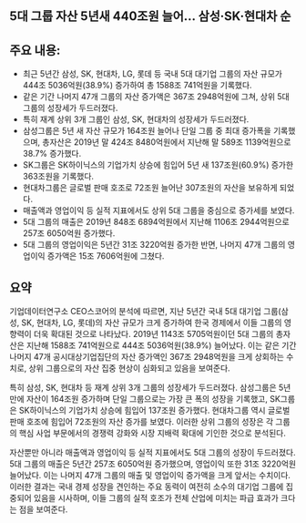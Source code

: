 ## 5대 그룹 자산 5년새 440조원 늘어... 삼성·SK·현대차 순

## 주요 내용:
*   최근 5년간 삼성, SK, 현대차, LG, 롯데 등 국내 5대 대기업 그룹의 자산 규모가 444조 5036억원(38.9%) 증가하여 총 1588조 741억원을 기록했다.
*   같은 기간 나머지 47개 그룹의 자산 증가액은 367조 2948억원에 그쳐, 상위 5대 그룹의 성장세가 두드러졌다.
*   특히 재계 상위 3개 그룹인 삼성, SK, 현대차의 성장세가 두드러졌다.
*   삼성그룹은 5년 새 자산 규모가 164조원 늘어나 단일 그룹 중 최대 증가폭을 기록했으며, 총자산은 2019년 말 424조 8480억원에서 지난해 말 589조 1139억원으로 38.7% 증가했다.
*   SK그룹은 SK하이닉스의 기업가치 상승에 힘입어 5년 새 137조원(60.9%) 증가한 363조원을 기록했다.
*   현대차그룹은 글로벌 판매 호조로 72조원 늘어난 307조원의 자산을 보유하게 되었다.
*   매출액과 영업이익 등 실적 지표에서도 상위 5대 그룹을 중심으로 증가세를 보였다.
*   5대 그룹의 매출은 2019년 848조 6894억원에서 지난해 1106조 2944억원으로 257조 6050억원 증가했다.
*   5대 그룹의 영업이익은 5년간 31조 3220억원 증가한 반면, 나머지 47개 그룹의 영업이익 증가액은 15조 7606억원에 그쳤다.

## 요약

기업데이터연구소 CEO스코어의 분석에 따르면, 지난 5년간 국내 5대 대기업 그룹(삼성, SK, 현대차, LG, 롯데)의 자산 규모가 크게 증가하여 한국 경제에서 이들 그룹의 영향력이 더욱 확대된 것으로 나타났다. 2019년 1143조 5705억원이던 5대 그룹의 총자산은 지난해 1588조 741억원으로 444조 5036억원(38.9%) 늘어났다. 이는 같은 기간 나머지 47개 공시대상기업집단의 자산 증가액인 367조 2948억원을 크게 상회하는 수치로, 상위 그룹으로의 자산 집중 현상이 심화되고 있음을 보여준다.

특히 삼성, SK, 현대차 등 재계 상위 3개 그룹의 성장세가 두드러졌다. 삼성그룹은 5년 만에 자산이 164조원 증가하며 단일 그룹으로는 가장 큰 폭의 성장을 기록했고, SK그룹은 SK하이닉스의 기업가치 상승에 힘입어 137조원 증가했다. 현대차그룹 역시 글로벌 판매 호조에 힘입어 72조원의 자산 증가를 보였다. 이러한 상위 그룹의 성장은 각 그룹의 핵심 사업 부문에서의 경쟁력 강화와 시장 지배력 확대에 기인한 것으로 분석된다.

자산뿐만 아니라 매출액과 영업이익 등 실적 지표에서도 5대 그룹의 성장이 두드러졌다. 5대 그룹의 매출은 5년간 257조 6050억원 증가했으며, 영업이익 또한 31조 3220억원 늘어났다. 이는 나머지 47개 그룹의 매출 및 영업이익 증가액을 크게 앞서는 수치이다. 이러한 결과는 국내 경제 성장을 견인하는 주요 동력이 여전히 소수의 대기업 그룹에 집중되어 있음을 시사하며, 이들 그룹의 실적 호조가 전체 산업에 미치는 파급 효과가 크다는 점을 보여준다.